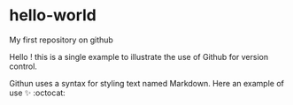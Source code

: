 # hello-world
My first repository on github

Hello ! this is a single example to illustrate the use of Github for version control.

Githun uses a syntax for styling text named Markdown. Here an example of use :sparkles:  :octocat: